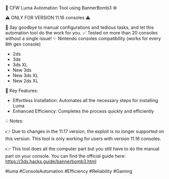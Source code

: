 🔧 CFW Luma Automation Tool using BannerBomb3 ⚙️

⚠️ ONLY FOR VERSION 11.16 consoles ⚠️

🤖 Say goodbye to manual configurations and tedious tasks, and let this automation tool do the work for you.
✅ Tested on more than 20 consoles without a single issue!
✨ Nintendo consoles compatibility (works for every 8th gen console)
  * 2ds
  * 3ds
  * 3ds XL
  * New 3ds
  * New 3ds XL
  * New 2ds XL

🚀 Key Features:
  - Effortless Installation: Automates all the necessary steps for installing Luma
  - Enhanced Efficiency: Completes the process quickly and efficiently

💡 Notes:

  👉 Due to changes in the 11.17 version, the exploit is no longer supported on this version. This tool is only working for users with version 11.16 consoles.
  
  👉 This tool does all the computer part but you still have to do the manual part on your console. You can find the official guide here: https://3ds.hacks.guide/bannerbomb3.html



#luma #ConsoleAutomation #Efficiency #Reliability #Gaming
